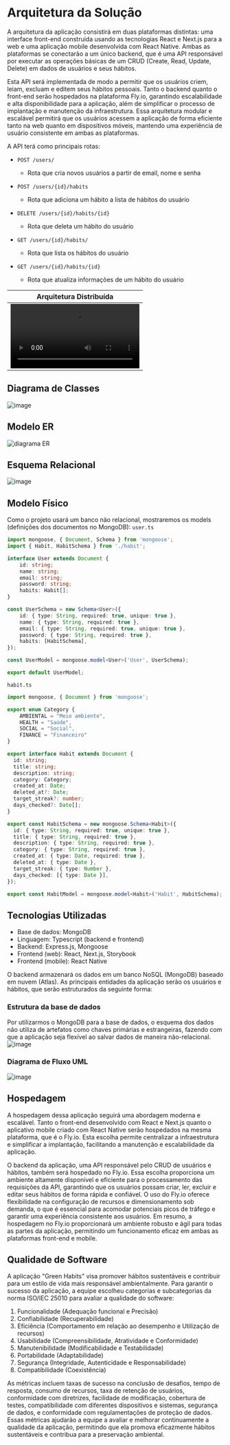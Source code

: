 # Arquitetura da Solução

A arquitetura da aplicação consistirá em duas plataformas distintas: uma interface front-end construída usando as tecnologias React e Next.js para a web e uma aplicação mobile desenvolvida com React Native. Ambas as plataformas se conectarão a um único backend, que é uma API responsável por executar as operações básicas de um CRUD (Create, Read, Update, Delete) em dados de usuários e seus hábitos.

Esta API será implementada de modo a permitir que os usuários criem, leiam, excluam e editem seus hábitos pessoais. Tanto o backend quanto o front-end serão hospedados na plataforma Fly.io, garantindo escalabilidade e alta disponibilidade para a aplicação, além de simplificar o processo de implantação e manutenção da infraestrutura. Essa arquitetura modular e escalável permitirá que os usuários acessem a aplicação de forma eficiente tanto na web quanto em dispositivos móveis, mantendo uma experiência de usuário consistente em ambas as plataformas.

A API terá como principais rotas:
- `POST /users/`
  - Rota que cria novos usuários a partir de email, nome e senha
  
- `POST /users/{id}/habits`
  - Rota que adiciona um hábito a lista de hábitos do usuário

- `DELETE /users/{id}/habits/{id}`
  - Rota que deleta um hábito do usuário

- `GET /users/{id}/habits/`
  - Rota que lista os hábitos do usuário

- `GET /users/{id}/habits/{id}`
  - Rota que atualiza informações de um hábito do usuário

| Arquitetura Distribuída |
|:---:|
| <video src="https://github.com/ICEI-PUC-Minas-PMV-ADS/pmv-ads-2023-2-e4-proj-infra-t6-green-habits/assets/81396458/d833a314-d0c9-40e0-bb77-675012530827">   |

  
## Diagrama de Classes

![image](https://github.com/ICEI-PUC-Minas-PMV-ADS/pmv-ads-2023-2-e4-proj-infra-t6-green-habits/assets/103083123/d0b56bd1-d83e-4a2a-90a7-0d16f63fcc57)


## Modelo ER

![diagrama ER](https://github.com/ICEI-PUC-Minas-PMV-ADS/pmv-ads-2023-2-e4-proj-infra-t6-green-habits/assets/103083123/59cde570-24d0-4289-849c-d0375e046384)


## Esquema Relacional

![image](https://github.com/ICEI-PUC-Minas-PMV-ADS/pmv-ads-2023-2-e4-proj-infra-t6-green-habits/assets/103083123/6a92bc4e-2d10-4321-8a31-0d9edba631e4)


## Modelo Físico
Como o projeto usará um banco não relacional, mostraremos os models (definições dos documentos no MongoDB):
`user.ts`
```ts
import mongoose, { Document, Schema } from 'mongoose';
import { Habit, HabitSchema } from './habit';

interface User extends Document {
    id: string;
    name: string;
    email: string;
    password: string;
    habits: Habit[];
}

const UserSchema = new Schema<User>({
    id: { type: String, required: true, unique: true },
    name: { type: String, required: true },
    email: { type: String, required: true, unique: true },
    password: { type: String, required: true },
    habits: [HabitSchema],
});

const UserModel = mongoose.model<User>('User', UserSchema);

export default UserModel;

```

`habit.ts`
```ts
import mongoose, { Document } from 'mongoose';

export enum Category {
    AMBIENTAL = "Meio ambiente",
    HEALTH = "Saúde",
    SOCIAL = "Social",
    FINANCE = "Financeiro"
}

export interface Habit extends Document {
  id: string;
  title: string;
  description: string;
  category: Category;
  created_at: Date;
  deleted_at?: Date;
  target_streak?: number;
  days_checked?: Date[];
}

export const HabitSchema = new mongoose.Schema<Habit>({
  id: { type: String, required: true, unique: true },
  title: { type: String, required: true },
  description: { type: String, required: true },
  category: { type: String, required: true },
  created_at: { type: Date, required: true },
  deleted_at: { type: Date },
  target_streak: { type: Number },
  days_checked: [{ type: Date }],
});

export const HabitModel = mongoose.model<Habit>('Habit', HabitSchema);

```

## Tecnologias Utilizadas

- Base de dados: MongoDB
- Linguagem: Typescript (backend e frontend)
- Backend: Express.js, Mongoose
- Frontend (web): React, Next.js, Storybook
- Frontend (mobile): React Native

O backend armazenará os dados em um banco NoSQL (MongoDB) baseado em nuvem (Atlas). As principais entidades da aplicação serão os usuários e hábitos, que serão estruturados da seguinte forma:

### Estrutura da base de dados
Por utilizarmos o MongoDB para a base de dados, o esquema dos dados não utiliza de artefatos como chaves primárias e estrangeiras, fazendo com que a aplicação seja flexível ao salvar dados de maneira não-relacional.
![image](https://github.com/ICEI-PUC-Minas-PMV-ADS/pmv-ads-2023-2-e4-proj-infra-t6-green-habits/assets/103083123/7a300dcb-6eb0-4e45-8987-034035841e6d)


### Diagrama de Fluxo UML
![image](https://github.com/ICEI-PUC-Minas-PMV-ADS/pmv-ads-2023-2-e4-proj-infra-t6-green-habits/assets/103083123/c4f8e9b5-79ac-41da-8136-319adcaf54f2)

## Hospedagem
A hospedagem dessa aplicação seguirá uma abordagem moderna e escalável. Tanto o front-end desenvolvido com React e Next.js quanto o aplicativo mobile criado com React Native serão hospedados na mesma plataforma, que é o Fly.io. Esta escolha permite centralizar a infraestrutura e simplificar a implantação, facilitando a manutenção e escalabilidade da aplicação.

O backend da aplicação, uma API responsável pelo CRUD de usuários e hábitos, também será hospedado no Fly.io. Essa escolha proporciona um ambiente altamente disponível e eficiente para o processamento das requisições da API, garantindo que os usuários possam criar, ler, excluir e editar seus hábitos de forma rápida e confiável. O uso do Fly.io oferece flexibilidade na configuração de recursos e dimensionamento sob demanda, o que é essencial para acomodar potenciais picos de tráfego e garantir uma experiência consistente aos usuários. Em resumo, a hospedagem no Fly.io proporcionará um ambiente robusto e ágil para todas as partes da aplicação, permitindo um funcionamento eficaz em ambas as plataformas front-end e mobile.

## Qualidade de Software

A aplicação "Green Habits" visa promover hábitos sustentáveis e contribuir para um estilo de vida mais responsável ambientalmente. Para garantir o sucesso da aplicação, a equipe escolheu categorias e subcategorias da norma ISO/IEC 25010 para avaliar a qualidade do software:

1. Funcionalidade (Adequação funcional e Precisão)
2. Confiabilidade (Recuperabilidade)
3. Eficiência (Comportamento em relação ao desempenho e Utilização de recursos)
4. Usabilidade (Compreensibilidade, Atratividade e Conformidade)
5. Manutenibilidade (Modificabilidade e Testabilidade)
6. Portabilidade (Adaptabilidade)
7. Segurança (Integridade, Autenticidade e Responsabilidade)
8. Compatibilidade (Coexistência)
   
As métricas incluem taxas de sucesso na conclusão de desafios, tempo de resposta, consumo de recursos, taxa de retenção de usuários, conformidade com diretrizes, facilidade de modificação, cobertura de testes, compatibilidade com diferentes dispositivos e sistemas, segurança de dados, e conformidade com regulamentações de proteção de dados. Essas métricas ajudarão a equipe a avaliar e melhorar continuamente a qualidade da aplicação, permitindo que ela promova eficazmente hábitos sustentáveis e contribua para a preservação ambiental.

